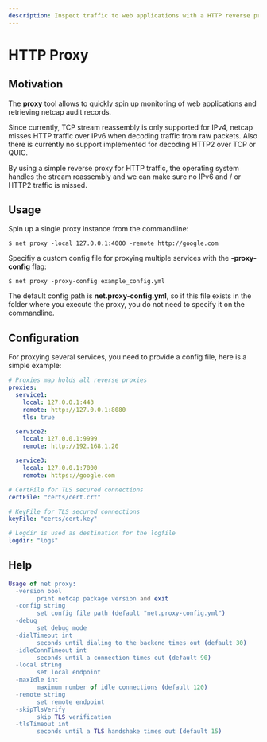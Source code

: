 ```yaml
---
description: Inspect traffic to web applications with a HTTP reverse proxy
---
```


# HTTP Proxy

## Motivation

The **proxy** tool allows to quickly spin up monitoring of web applications and retrieving netcap audit records.

Since currently, TCP stream reassembly is only supported for IPv4, netcap misses HTTP traffic over IPv6 when decoding traffic from raw packets. Also there is currently no support implemented for decoding HTTP2 over TCP or QUIC.

By using a simple reverse proxy for HTTP traffic, the operating system handles the stream reassembly and we can make sure no IPv6 and / or HTTP2 traffic is missed.

## Usage

Spin up a single proxy instance from the commandline:

`$ net proxy -local 127.0.0.1:4000 -remote http://google.com`

Specifiy a custom config file for proxying multiple services with the **-proxy-config** flag:

```text
$ net proxy -proxy-config example_config.yml
```

The default config path is **net.proxy-config.yml**, so if this file exists in the folder where you execute the proxy, you do not need to specify it on the commandline.

## Configuration

For proxying several services, you need to provide a config file, here is a simple example:

```yaml
# Proxies map holds all reverse proxies
proxies:
  service1:
    local: 127.0.0.1:443
    remote: http://127.0.0.1:8080
    tls: true

  service2:
    local: 127.0.0.1:9999
    remote: http://192.168.1.20

  service3:
    local: 127.0.0.1:7000
    remote: https://google.com

# CertFile for TLS secured connections
certFile: "certs/cert.crt"

# KeyFile for TLS secured connections
keyFile: "certs/cert.key"

# Logdir is used as destination for the logfile
logdir: "logs"
```

## Help

```erlang
Usage of net proxy:
  -version bool
        print netcap package version and exit
  -config string
        set config file path (default "net.proxy-config.yml")
  -debug
        set debug mode
  -dialTimeout int
        seconds until dialing to the backend times out (default 30)
  -idleConnTimeout int
        seconds until a connection times out (default 90)
  -local string
        set local endpoint
  -maxIdle int
        maximum number of idle connections (default 120)
  -remote string
        set remote endpoint
  -skipTlsVerify
        skip TLS verification
  -tlsTimeout int
        seconds until a TLS handshake times out (default 15)
```

